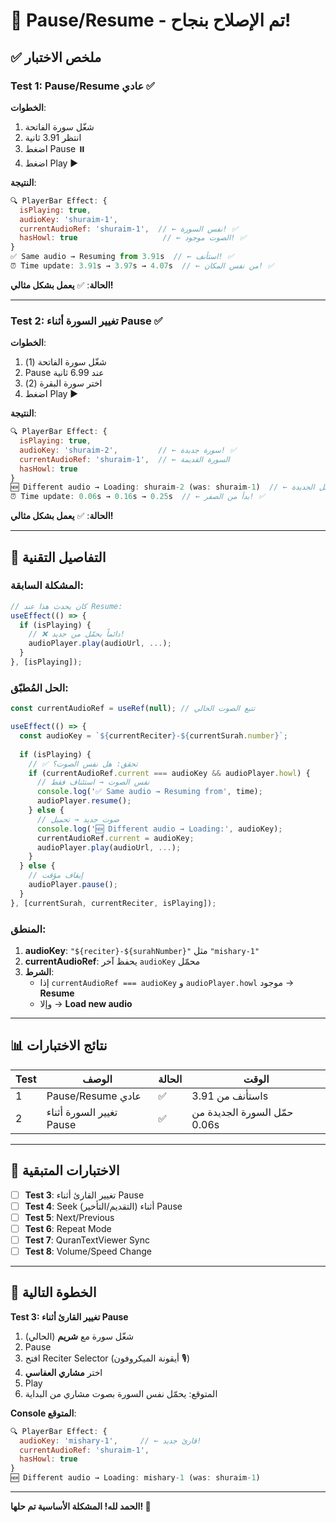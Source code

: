 # 🎉 Pause/Resume - تم الإصلاح بنجاح!

## ✅ ملخص الاختبار

### Test 1: Pause/Resume عادي ✅
**الخطوات**:
1. شغّل سورة الفاتحة
2. انتظر 3.91 ثانية
3. اضغط Pause ⏸️
4. اضغط Play ▶️

**النتيجة**:
```javascript
🔍 PlayerBar Effect: {
  isPlaying: true,
  audioKey: 'shuraim-1',
  currentAudioRef: 'shuraim-1',  // ← نفس السورة! ✅
  hasHowl: true                   // ← الصوت موجود! ✅
}
✅ Same audio → Resuming from 3.91s  // ← استأنف! ✅
⏰ Time update: 3.91s → 3.97s → 4.07s  // ← من نفس المكان! ✅
```

**الحالة**: ✅ **يعمل بشكل مثالي!**

---

### Test 2: تغيير السورة أثناء Pause ✅
**الخطوات**:
1. شغّل سورة الفاتحة (1)
2. Pause عند 6.99 ثانية
3. اختر سورة البقرة (2)
4. اضغط Play ▶️

**النتيجة**:
```javascript
🔍 PlayerBar Effect: {
  isPlaying: true,
  audioKey: 'shuraim-2',         // ← سورة جديدة! ✅
  currentAudioRef: 'shuraim-1',  // ← السورة القديمة
  hasHowl: true
}
🆕 Different audio → Loading: shuraim-2 (was: shuraim-1)  // ← حمّل الجديدة! ✅
⏰ Time update: 0.06s → 0.16s → 0.25s  // ← بدأ من الصفر! ✅
```

**الحالة**: ✅ **يعمل بشكل مثالي!**

---

## 🔧 التفاصيل التقنية

### المشكلة السابقة:
```javascript
// كان يحدث هذا عند Resume:
useEffect(() => {
  if (isPlaying) {
    // ❌ دائماً يحمّل من جديد!
    audioPlayer.play(audioUrl, ...);
  }
}, [isPlaying]);
```

### الحل المُطبّق:
```javascript
const currentAudioRef = useRef(null); // تتبع الصوت الحالي

useEffect(() => {
  const audioKey = `${currentReciter}-${currentSurah.number}`;
  
  if (isPlaying) {
    // ✅ تحقق: هل نفس الصوت؟
    if (currentAudioRef.current === audioKey && audioPlayer.howl) {
      // نفس الصوت → استئناف فقط
      console.log('✅ Same audio → Resuming from', time);
      audioPlayer.resume();
    } else {
      // صوت جديد → تحميل
      console.log('🆕 Different audio → Loading:', audioKey);
      currentAudioRef.current = audioKey;
      audioPlayer.play(audioUrl, ...);
    }
  } else {
    // إيقاف مؤقت
    audioPlayer.pause();
  }
}, [currentSurah, currentReciter, isPlaying]);
```

### المنطق:
1. **audioKey**: `"${reciter}-${surahNumber}"` مثل `"mishary-1"`
2. **currentAudioRef**: يحفظ آخر `audioKey` محمّل
3. **الشرط**: 
   - إذا `currentAudioRef === audioKey` و `audioPlayer.howl` موجود → **Resume**
   - وإلا → **Load new audio**

---

## 📊 نتائج الاختبارات

| Test | الوصف | الحالة | الوقت |
|------|-------|--------|-------|
| 1 | Pause/Resume عادي | ✅ | استأنف من 3.91s |
| 2 | تغيير السورة أثناء Pause | ✅ | حمّل السورة الجديدة من 0.06s |

---

## 🎯 الاختبارات المتبقية

- [ ] **Test 3**: تغيير القارئ أثناء Pause
- [ ] **Test 4**: Seek (التقديم/التأخير) أثناء Pause
- [ ] **Test 5**: Next/Previous
- [ ] **Test 6**: Repeat Mode
- [ ] **Test 7**: QuranTextViewer Sync
- [ ] **Test 8**: Volume/Speed Change

---

## 🚀 الخطوة التالية

**Test 3: تغيير القارئ أثناء Pause**
1. شغّل سورة مع **شريم** (الحالي)
2. Pause
3. افتح Reciter Selector (أيقونة الميكروفون 🎙️)
4. اختر **مشاري العفاسي**
5. Play
6. المتوقع: يحمّل نفس السورة بصوت مشاري من البداية

**Console المتوقع**:
```javascript
🔍 PlayerBar Effect: {
  audioKey: 'mishary-1',     // ← قارئ جديد!
  currentAudioRef: 'shuraim-1',
  hasHowl: true
}
🆕 Different audio → Loading: mishary-1 (was: shuraim-1)
```

---

**الحمد لله! المشكلة الأساسية تم حلها! 🎉**
